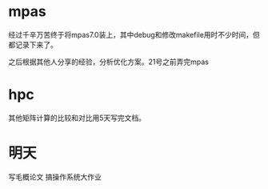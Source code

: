 # mpas

经过千辛万苦终于将mpas7.0装上，其中debug和修改makefile用时不少时间，但都记录下来了。

之后根据其他人分享的经验，分析优化方案。21号之前弄完mpas

# hpc
其他矩阵计算的比较和对比用5天写完文档。

# 明天 
写毛概论文 搞操作系统大作业